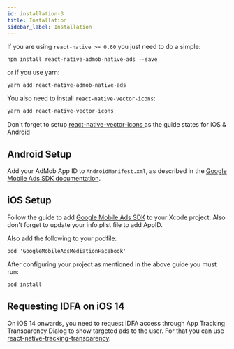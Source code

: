 ```yaml
---
id: installation-3
title: Installation
sidebar_label: Installation
---
```


If you are using `react-native >= 0.60` you just need to do a simple:

    npm install react-native-admob-native-ads --save

or if you use yarn:

    yarn add react-native-admob-native-ads

You also need to install `react-native-vector-icons`:

```bash
yarn add react-native-vector-icons
```

Don't forget to setup [react-native-vector-icons ](https://github.com/oblador/react-native-vector-icons) as the guide states for iOS & Android

## Android Setup

Add your AdMob App ID to `AndroidManifest.xml`, as described in the [Google Mobile Ads SDK documentation](https://developers.google.com/admob/android/quick-start#update_your_androidmanifestxml).

## iOS Setup

Follow the guide to add [Google Mobile Ads SDK](https://developers.google.com/admob/ios/quick-start#import_the_mobile_ads_sdk) to your Xcode project. Also don't forget to update your info.plist file to add AppID.

Also add the following to your podfile:

```
pod 'GoogleMobileAdsMediationFacebook'
```

After configuring your project as mentioned in the above guide you must run:

```bash
pod install
```

## Requesting IDFA on iOS 14

On iOS 14 onwards, you need to request IDFA access through App Tracking Transparency Dialog to show targeted ads to the user. For that you can use [react-native-tracking-transparency](https://github.com/mrousavy/react-native-tracking-transparency).
